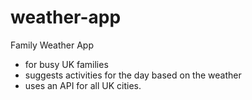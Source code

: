 # weather-app

Family Weather App
- for busy UK families
- suggests activities for the day based on the weather
- uses an API for all UK cities.
